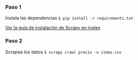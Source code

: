 ### Paso 1

Instala las dependencias `$ pip install -r requirements.txt`

[Ver la guía de instalación de Scrapy en ingles](http://doc.scrapy.org/en/latest/intro/install.html)

### Paso 2

Scrapea los datos `$ scrapy crawl precio -o items.csv`
